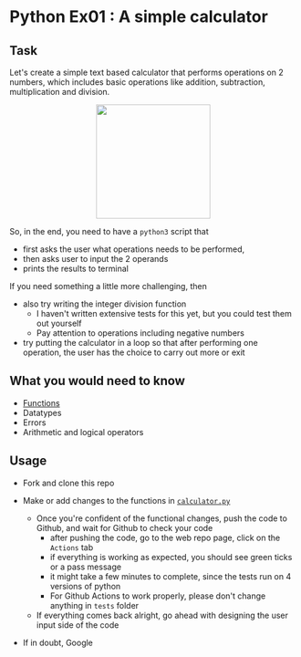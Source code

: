# Python Ex01 :  A simple calculator

## Task
Let's create a simple text based calculator that performs operations on 2 numbers, 
which includes basic operations like addition, subtraction, multiplication and division.

<p align="center">
<img src="https://raw.githubusercontent.com/hsrwrobotics/Robotics_club_lectures/master/Logo_1.png" width=200 class="center">
 </p>


So, in the end, you need to have a `python3` script that 
- first asks the user what operations needs to be performed,
- then asks user to input the 2 operands
- prints the results to terminal

If you need something a little more challenging, then 
- also try writing the integer division function
	- I haven't written extensive tests for this yet, but you could test them out yourself
	- Pay attention to operations including negative numbers
- try putting the calculator in a loop so that after performing one operation, the user has the choice to carry out more or exit


## What you would need to know
- [Functions](https://github.com/hsrwrobotics/Robotics_club_lectures/tree/master/Week%202/Functions)
- Datatypes
- Errors
- Arithmetic and logical operators

## Usage
- Fork and clone this repo
- Make or add changes to the functions in [`calculator.py`](./calculator.py)
	- Once you're confident of the functional changes, push the code to Github, and wait for Github to check your code
		- after pushing the code, go to the web repo page, click on the `Actions` tab
		- if everything is working as expected, you should see green ticks or a pass message 
		- it might take a few minutes to complete, since the tests run on 4 versions of python
		- For Github Actions to work properly, please don't change anything in `tests` folder
	- If everything comes back alright, go ahead with designing the user input side of the code
	
- If in doubt, Google
